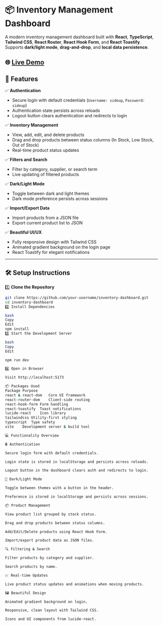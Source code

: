 # 📦 Inventory Management Dashboard

A modern inventory management dashboard built with **React**, **TypeScript**, **Tailwind CSS**, **React Router**, **React Hook Form**, and **React Toastify**. Supports **dark/light mode**, **drag-and-drop**, and **local data persistence**.

## 🌐 **[Live Demo](https://side-up-task.vercel.app/)**

## 🚀 Features

✅ **Authentication**

- Secure login with default credentials (`Username: sideup`, `Password: sideup`)
- Authentication state persists across reloads
- Logout button clears authentication and redirects to login

✅ **Inventory Management**

- View, add, edit, and delete products
- Drag and drop products between status columns (In Stock, Low Stock, Out of Stock)
- Real-time product status updates

✅ **Filters and Search**

- Filter by category, supplier, or search term
- Live updating of filtered products

✅ **Dark/Light Mode**

- Toggle between dark and light themes
- Dark mode preference persists across sessions

✅ **Import/Export Data**

- Import products from a JSON file
- Export current product list to JSON

✅ **Beautiful UI/UX**

- Fully responsive design with Tailwind CSS
- Animated gradient background on the login page
- React Toastify for elegant notifications

---

## 🛠️ Setup Instructions

1️⃣ **Clone the Repository**

```bash
git clone https://github.com/your-username/inventory-dashboard.git
cd inventory-dashboard
2️⃣ Install Dependencies

bash
Copy
Edit
npm install
3️⃣ Start the Development Server

bash
Copy
Edit

npm run dev

4️⃣ Open in Browser

Visit http://localhost:5173

📦 Packages Used
Package	Purpose
react & react-dom	Core UI framework
react-router-dom	Client-side routing
react-hook-form	Form handling
react-toastify	Toast notifications
lucide-react	Icon library
tailwindcss	Utility-first styling
typescript	Type safety
vite	Development server & build tool

💻 Functionality Overview

🔒 Authentication

Secure login form with default credentials.

Login state is stored in localStorage and persists across reloads.

Logout button in the dashboard clears auth and redirects to login.

🎨 Dark/Light Mode

Toggle between themes with a button in the header.

Preference is stored in localStorage and persists across sessions.

📦 Product Management

View product list grouped by stock status.

Drag and drop products between status columns.

Add/Edit/Delete products using React Hook Form.

Import/export product data as JSON files.

🔍 Filtering & Search

Filter products by category and supplier.

Search products by name.

📈 Real-time Updates

Live product status updates and animations when moving products.

🖼️ Beautiful Design

Animated gradient background on login.

Responsive, clean layout with Tailwind CSS.

Icons and UI components from lucide-react.
```
